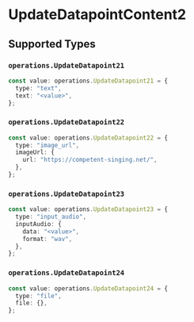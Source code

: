 # UpdateDatapointContent2


## Supported Types

### `operations.UpdateDatapoint21`

```typescript
const value: operations.UpdateDatapoint21 = {
  type: "text",
  text: "<value>",
};
```

### `operations.UpdateDatapoint22`

```typescript
const value: operations.UpdateDatapoint22 = {
  type: "image_url",
  imageUrl: {
    url: "https://competent-singing.net/",
  },
};
```

### `operations.UpdateDatapoint23`

```typescript
const value: operations.UpdateDatapoint23 = {
  type: "input_audio",
  inputAudio: {
    data: "<value>",
    format: "wav",
  },
};
```

### `operations.UpdateDatapoint24`

```typescript
const value: operations.UpdateDatapoint24 = {
  type: "file",
  file: {},
};
```

